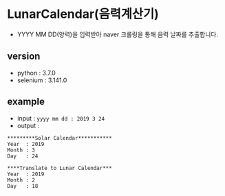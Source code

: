 # LunarCalendar(음력계산기)
- YYYY MM DD(양력)을 입력받아 naver 크롤링을 통해 음력 날짜를 추출합니다.

## version
- python : 3.7.0
- selenium : 3.141.0

## example
- input : `yyyy mm dd : 2019 3 24`
- output : 
```
*********Solar Calendar***********
Year  : 2019
Month : 3
Day   : 24

****Translate to Lunar Calendar***
Year  : 2019
Month : 2
Day   : 18
```
